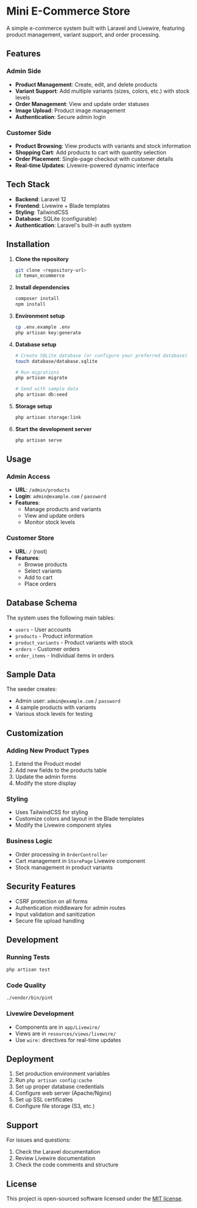 # Mini E-Commerce Store

A simple e-commerce system built with Laravel and Livewire, featuring product management, variant support, and order processing.

## Features

### Admin Side
- **Product Management**: Create, edit, and delete products
- **Variant Support**: Add multiple variants (sizes, colors, etc.) with stock levels
- **Order Management**: View and update order statuses
- **Image Upload**: Product image management
- **Authentication**: Secure admin login

### Customer Side
- **Product Browsing**: View products with variants and stock information
- **Shopping Cart**: Add products to cart with quantity selection
- **Order Placement**: Single-page checkout with customer details
- **Real-time Updates**: Livewire-powered dynamic interface

## Tech Stack

- **Backend**: Laravel 12
- **Frontend**: Livewire + Blade templates
- **Styling**: TailwindCSS
- **Database**: SQLite (configurable)
- **Authentication**: Laravel's built-in auth system

## Installation

1. **Clone the repository**
   ```bash
   git clone <repository-url>
   cd teman_ecommerce
   ```

2. **Install dependencies**
   ```bash
   composer install
   npm install
   ```

3. **Environment setup**
   ```bash
   cp .env.example .env
   php artisan key:generate
   ```

4. **Database setup**
   ```bash
   # Create SQLite database (or configure your preferred database)
   touch database/database.sqlite
   
   # Run migrations
   php artisan migrate
   
   # Seed with sample data
   php artisan db:seed
   ```

5. **Storage setup**
   ```bash
   php artisan storage:link
   ```

6. **Start the development server**
   ```bash
   php artisan serve
   ```

## Usage

### Admin Access
- **URL**: `/admin/products`
- **Login**: `admin@example.com` / `password`
- **Features**:
  - Manage products and variants
  - View and update orders
  - Monitor stock levels

### Customer Store
- **URL**: `/` (root)
- **Features**:
  - Browse products
  - Select variants
  - Add to cart
  - Place orders

## Database Schema

The system uses the following main tables:
- `users` - User accounts
- `products` - Product information
- `product_variants` - Product variants with stock
- `orders` - Customer orders
- `order_items` - Individual items in orders

## Sample Data

The seeder creates:
- Admin user: `admin@example.com` / `password`
- 4 sample products with variants
- Various stock levels for testing

## Customization

### Adding New Product Types
1. Extend the Product model
2. Add new fields to the products table
3. Update the admin forms
4. Modify the store display

### Styling
- Uses TailwindCSS for styling
- Customize colors and layout in the Blade templates
- Modify the Livewire component styles

### Business Logic
- Order processing in `OrderController`
- Cart management in `StorePage` Livewire component
- Stock management in product variants

## Security Features

- CSRF protection on all forms
- Authentication middleware for admin routes
- Input validation and sanitization
- Secure file upload handling

## Development

### Running Tests
```bash
php artisan test
```

### Code Quality
```bash
./vendor/bin/pint
```

### Livewire Development
- Components are in `app/Livewire/`
- Views are in `resources/views/livewire/`
- Use `wire:` directives for real-time updates

## Deployment

1. Set production environment variables
2. Run `php artisan config:cache`
3. Set up proper database credentials
4. Configure web server (Apache/Nginx)
5. Set up SSL certificates
6. Configure file storage (S3, etc.)

## Support

For issues and questions:
1. Check the Laravel documentation
2. Review Livewire documentation
3. Check the code comments and structure

## License

This project is open-sourced software licensed under the [MIT license](https://opensource.org/licenses/MIT).
